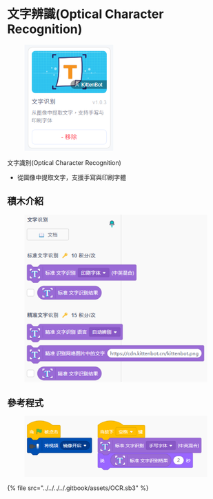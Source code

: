 # 文字辨識(Optical Character Recognition)

<figure><img src="../../../../.gitbook/assets/image (4) (1) (1) (1).png" alt=""><figcaption></figcaption></figure>

文字識別(Optical Character Recognition)

* 從圖像中提取文字，支援手寫與印刷字體

## 積木介紹

<figure><img src="../../../../.gitbook/assets/image (6) (1) (1).png" alt=""><figcaption></figcaption></figure>

## 參考程式

<figure><img src="../../../../.gitbook/assets/image (5) (1) (1).png" alt=""><figcaption></figcaption></figure>

{% file src="../../../../.gitbook/assets/OCR.sb3" %}

